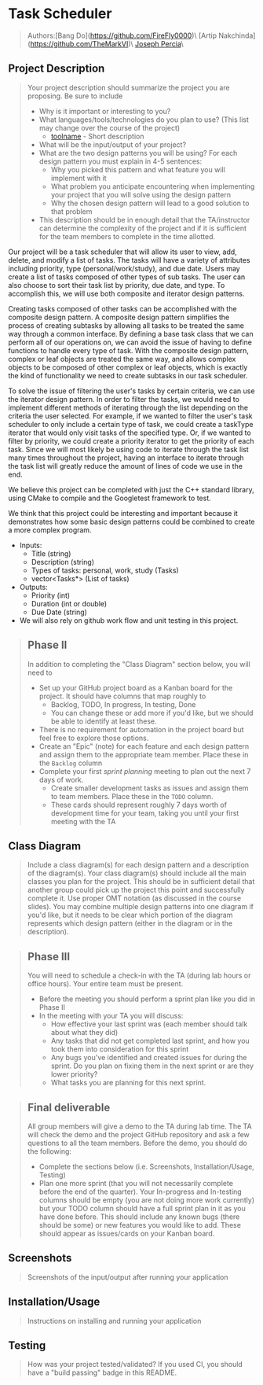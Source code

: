 # Task Scheduler

 > Authors:\[Bang Do](https://github.com/FireFly0000)\ \[Artip Nakchinda](https://github.com/TheMarkVI)\ [Joseph Percia](https://github.com/joeypercia)\

  
## Project Description 
 > Your project description should summarize the project you are proposing. Be sure to include
 > * Why is it important or interesting to you?
 > * What languages/tools/technologies do you plan to use? (This list may change over the course of the project)
 >   * [toolname](link) - Short description
 > * What will be the input/output of your project?
 > * What are the two design patterns you will be using? For each design pattern you must explain in 4-5 sentences:
 >   * Why you picked this pattern and what feature you will implement with it
 >   * What problem you anticipate encountering when implementing your project that you will solve using the design pattern
 >   * Why the chosen design pattern will lead to a good solution to that problem
 > * This description should be in enough detail that the TA/instructor can determine the complexity of the project and if it is sufficient for the team members to complete in the time allotted. 
 
 Our project will be a task scheduler that will allow its user to view, add, delete, and modify a list of tasks. The tasks will have a variety of attributes including priority, type (personal/work/study), and due date. Users may create a list of tasks composed of other types of sub tasks. The user can also choose to sort their task list by priority, due date, and type. To accomplish this, we will use both composite and iterator design patterns.
 
 Creating tasks composed of other tasks can be accomplished with the composite design pattern. A composite design pattern simplifies the process of creating subtasks by allowing all tasks to be treated the same way through a common interface. By defining a base task class that we can perform all of our operations on, we can avoid the issue of having to define functions to handle every type of task. With the composite design pattern, complex or leaf objects are treated the same way, and allows complex objects to be composed of other complex or leaf objects, which is exactly the kind of functionality we need to create subtasks in our task scheduler.
 
  To solve the issue of filtering the user's tasks by certain criteria, we can use the iterator design pattern. In order to filter the tasks, we would need to implement different methods of iterating through the list depending on the criteria the user selected. For example, if we wanted to filter the user's task scheduler to only include a certain type of task, we could create a taskType iterator that would only visit tasks of the specified type. Or, if we wanted to filter by priority, we could create a priority iterator to get the priority of each task. Since we will most likely be using code to iterate through the task list many times throughout the project, having an interface to iterate through the task list will greatly reduce the amount of lines of code we use in the end.
  
  We believe this project can be completed with just the C++ standard library, using CMake to compile and the Googletest framework to test.
  
  We think that this project could be interesting and important because it demonstrates how some basic design patterns could be combined to create a more complex program.
  
 - Inputs:
   * Title (string)
   * Description (string)
   * Types of tasks: personal, work, study (Tasks)
   * vector<Tasks*> (List of tasks)
 - Outputs:
   * Priority (int)
   * Duration (int or double)
   * Due Date (string) 
 - We will also rely on github work flow and unit testing in this project.
  

 > ## Phase II
 > In addition to completing the "Class Diagram" section below, you will need to 
 > * Set up your GitHub project board as a Kanban board for the project. It should have columns that map roughly to 
 >   * Backlog, TODO, In progress, In testing, Done
 >   * You can change these or add more if you'd like, but we should be able to identify at least these.
 > * There is no requirement for automation in the project board but feel free to explore those options.
 > * Create an "Epic" (note) for each feature and each design pattern and assign them to the appropriate team member. Place these in the `Backlog` column
 > * Complete your first *sprint planning* meeting to plan out the next 7 days of work.
 >   * Create smaller development tasks as issues and assign them to team members. Place these in the `TODO` column.
 >   * These cards should represent roughly 7 days worth of development time for your team, taking you until your first meeting with the TA
## Class Diagram
 > Include a class diagram(s) for each design pattern and a description of the diagram(s). Your class diagram(s) should include all the main classes you plan for the project. This should be in sufficient detail that another group could pick up the project this point and successfully complete it. Use proper OMT notation (as discussed in the course slides). You may combine multiple design patterns into one diagram if you'd like, but it needs to be clear which portion of the diagram represents which design pattern (either in the diagram or in the description). 
 
 > ## Phase III
 > You will need to schedule a check-in with the TA (during lab hours or office hours). Your entire team must be present. 
 > * Before the meeting you should perform a sprint plan like you did in Phase II
 > * In the meeting with your TA you will discuss: 
 >   - How effective your last sprint was (each member should talk about what they did)
 >   - Any tasks that did not get completed last sprint, and how you took them into consideration for this sprint
 >   - Any bugs you've identified and created issues for during the sprint. Do you plan on fixing them in the next sprint or are they lower priority?
 >   - What tasks you are planning for this next sprint.

 > ## Final deliverable
 > All group members will give a demo to the TA during lab time. The TA will check the demo and the project GitHub repository and ask a few questions to all the team members. 
 > Before the demo, you should do the following:
 > * Complete the sections below (i.e. Screenshots, Installation/Usage, Testing)
 > * Plan one more sprint (that you will not necessarily complete before the end of the quarter). Your In-progress and In-testing columns should be empty (you are not doing more work currently) but your TODO column should have a full sprint plan in it as you have done before. This should include any known bugs (there should be some) or new features you would like to add. These should appear as issues/cards on your Kanban board. 
 
 ## Screenshots
 > Screenshots of the input/output after running your application
 ## Installation/Usage
 > Instructions on installing and running your application
 ## Testing
 > How was your project tested/validated? If you used CI, you should have a "build passing" badge in this README.
 
